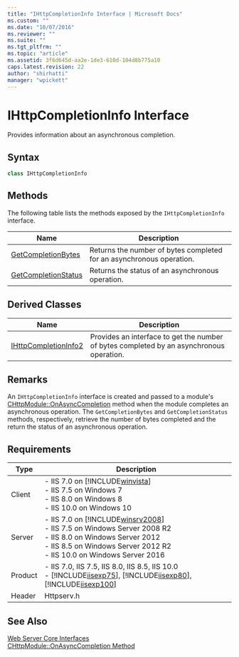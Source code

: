 ```yaml
---
title: "IHttpCompletionInfo Interface | Microsoft Docs"
ms.custom: ""
ms.date: "10/07/2016"
ms.reviewer: ""
ms.suite: ""
ms.tgt_pltfrm: ""
ms.topic: "article"
ms.assetid: 3f6d645d-aa2e-1de3-610d-104d8b775a10
caps.latest.revision: 22
author: "shirhatti"
manager: "wpickett"
---
```

# IHttpCompletionInfo Interface
Provides information about an asynchronous completion.  
  
## Syntax  
  
```cpp  
class IHttpCompletionInfo  
```  
  
## Methods  
 The following table lists the methods exposed by the `IHttpCompletionInfo` interface.  
  
|Name|Description|  
|----------|-----------------|  
|[GetCompletionBytes](../../web-development-reference\webdev-native-api-reference/ihttpcompletioninfo-getcompletionbytes-method.md)|Returns the number of bytes completed for an asynchronous operation.|  
|[GetCompletionStatus](../../web-development-reference\webdev-native-api-reference/ihttpcompletioninfo-getcompletionstatus-method.md)|Returns the status of an asynchronous operation.|  
  
## Derived Classes  
  
|Name|Description|  
|----------|-----------------|  
|[IHttpCompletionInfo2](../../web-development-reference\webdev-native-api-reference/ihttpcompletioninfo2-interface.md)|Provides an interface to get the number of bytes completed by an asynchronous operation.|  
  
## Remarks  
 An `IHttpCompletionInfo` interface is created and passed to a module's [CHttpModule::OnAsyncCompletion](../../web-development-reference\webdev-native-api-reference/chttpmodule-onasynccompletion-method.md) method when the module completes an asynchronous operation. The `GetCompletionBytes` and `GetCompletionStatus` methods, respectively, retrieve the number of bytes completed and the return the status of an asynchronous operation.  
  
## Requirements  
  
|Type|Description|  
|----------|-----------------|  
|Client|-   IIS 7.0 on [!INCLUDE[winvista](../../wmi-provider/includes/winvista-md.md)]<br />-   IIS 7.5 on Windows 7<br />-   IIS 8.0 on Windows 8<br />-   IIS 10.0 on Windows 10|  
|Server|-   IIS 7.0 on [!INCLUDE[winsrv2008](../../wmi-provider/includes/winsrv2008-md.md)]<br />-   IIS 7.5 on Windows Server 2008 R2<br />-   IIS 8.0 on Windows Server 2012<br />-   IIS 8.5 on Windows Server 2012 R2<br />-   IIS 10.0 on Windows Server 2016|  
|Product|-   IIS 7.0, IIS 7.5, IIS 8.0, IIS 8.5, IIS 10.0<br />-   [!INCLUDE[iisexp75](../../web-development-reference/native-code-api-reference/includes/iisexp75-md.md)], [!INCLUDE[iisexp80](../../web-development-reference/native-code-api-reference/includes/iisexp80-md.md)], [!INCLUDE[iisexp100](../../web-development-reference/native-code-api-reference/includes/iisexp100-md.md)]|  
|Header|Httpserv.h|  
  
## See Also  
 [Web Server Core Interfaces](../../web-development-reference\webdev-native-api-reference/web-server-core-interfaces.md)   
 [CHttpModule::OnAsyncCompletion Method](../../web-development-reference\webdev-native-api-reference/chttpmodule-onasynccompletion-method.md)